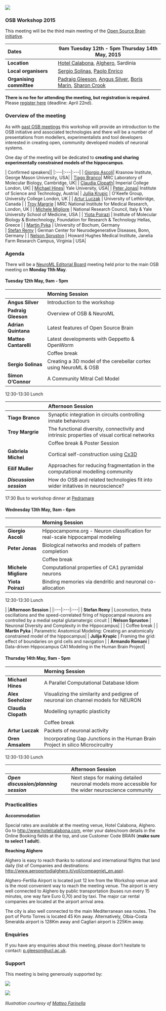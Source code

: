 ![](https://raw.githubusercontent.com/OpenSourceBrain/OSB_Documentation/master/resources/images/osb2015.png)

### OSB Workshop 2015

This meeting will be the third main meeting of the [Open Source Brain initiative](http://www.opensourcebrain.org).


| Dates | **9am Tuesday 12th - 5pm Thursday 14th May, 2015** |
| :------|-------|
| **Location** | [Hotel Calabona](http://www.hotelcalabona.com/), [Alghero](http://www.alghero-turismo.it/en/), Sardinia |
| **Local organisers** | [Sergio Solinas](/users/23), [Paolo Enrico](/users/510) |
| **Organising committee** | [Padraig Gleeson](/users/4), [Angus Silver](/users/6), [Boris Marin](/users/67), [Sharon Crook](/users/8) |

**There is no fee for attending the meeting, but registration is required**. Please [register here](https://docs.google.com/forms/d/1eklsg3r6lK8vMP9DkX1HhGoTMzkX9Fk2Yi6IMNnj_Pc/viewform?usp=send_form) (deadline: April 22nd).

### Overview of the meeting

As with [past OSB meetings](http://www.opensourcebrain.org/docs#Meetings) this workshop will provide an introduction to the OSB initiative and associated technologies and there will be a number of presentations from modellers, experimentalists and tool developers interested in creating open, community developed models of neuronal systems.  

One day of the meeting will be dedicated to **creating and sharing experimentally constrained models of the hippocampus**.


| Confirmed speakers||
|:---|:---|:---|
| [Giorgio Ascoli](http://krasnow1.gmu.edu/cn3/ascoli/)| Krasnow Institute, George Mason University, USA| 
| [Tiago Branco](http://www2.mrc-lmb.cam.ac.uk/group-leaders/a-to-g/tiago-branco)|  MRC Laboratory of Molecular Biology, Cambridge, UK| 
| [Claudia Clopath](http://www.bg.ic.ac.uk/research/c.clopath/)| Imperial College London, UK| 
| [Michael Hines](http://www.neuron.yale.edu/neuron)| Yale University, USA| 
| [Peter Jonas](http://ist.ac.at/research/research-groups/jonas-group/)| Institute of Science and Technology, Austria|
| [Julija Krupic](https://www.ucl.ac.uk/cdb/research/okeefe) | O'Keefe Group, University College London, UK | 
| [Artur Luczak](http://lethbridgebraindynamics.com/artur_luczak) | University of Lethbridge, Canada | 
| [Troy Margrie](http://www.nimr.mrc.ac.uk/research/troy-margrie/) |  MRC National Institute for Medical Research, London, UK | 
| [Michele Migliore](http://www.pa.ibf.cnr.it/personale/migliore/index.html) | National Research Council, Italy & Yale University School of Medicine, USA | 
| [Yiota Poirazi](http://dendrites.gr) | Institute of Molecular Biology & Biotechnology, Foundation for Research & Technology Hellas, Greece | 
| [Martin Pyka](http://cns.mrg1.rub.de/index.php/people/128-martin-pyka) | University of Bochum, Germany<br/>
| [Stefan Remy](http://www.dzne.de/en/sites/bonn/research-groups/remy.html) | German Center for Neurodegenerative Diseases, Bonn, Germany | 
| [Nelson Spruston](http://janelia.org/people/administration/nelson-spruston) | Howard Hughes Medical Institute, Janelia Farm Research Campus, Virginia |  USA| 

### Agenda

There will be a [NeuroML Editorial Board](http://www.neuroml.org/editors.php) meeting held prior to the main OSB meeting on **Monday 11th May**. 


#### Tuesday 12th May, 9am - 5pm

| |**Morning Session** |
|:---|:---|
| **Angus Silver** 	 | 	Introduction to the workshop | <!--15mins-->
| **Padraig Gleeson**  | 	Overview of OSB & NeuroML 	 | <!--30mins-->
| **Adrian Quintana**  | 	Latest features of Open Source Brain | <!--30mins-->
| **Matteo Cantarelli**  | 	Latest developments with Geppetto & OpenWorm |  <!--30mins-->
| | Coffee break | <!--15mins-->
| **Sergio Solinas** 	| Creating a 3D model of the cerebellar cortex using NeuroML & OSB | <!--30mins-->
| **Simon O’Connor**	| A Community Mitral Cell Model|  <!--30mins-->

12:30-13:30  Lunch

| |**Afternoon Session** | 
|:---|:---|
| **Tiago Branco**		| Synaptic integration in circuits controlling innate behaviours| <!--45+~5mins-->		
| **Troy Margrie**	| 	The functional diversity, connectivity and intrinsic properties of visual cortical networks | <!--45+~5mins-->
| | Coffee break & Poster Session | <!--30mins-->
| **Gabriela Michel** | Cortical self-construction using [Cx3D](https://www.ini.uzh.ch/~amw/seco/cx3d/) | <!-- 10 mins-->
| **Eilif Muller**	| 	Approaches for reducing fragmentation in the computational modelling community|  <!--45+~5mins-->
| **_Discussion session_**	| 	How do OSB and related technologies fit into wider initatives in neuroscience? |  <!-- 30mins-->

17:30 Bus to workshop dinner at [Pedramare](http://www.pedramare.com/)

#### Wednesday 13th May, 9am - 6pm

| |**Morning Session** | 
|:---|:---|
| **Giorgio Ascoli**	| 	Hippocampome.org - Neuron classification for real-scale hippocampal modeling | <!--45+~5mins-->
| **Peter Jonas**	| 	Biological networks and models of pattern completion  | <!--45+~5mins-->
| | Coffee break | <!--15mins-->
| **Michele Migliore** | 	Computational properties of CA1 pyramidal neurons| <!--45+~5mins-->
| **Yiota Poirazi**	| 	Binding memories via dendritic and neuronal co-allocation| <!--45+~5mins-->

12:30-13:30  Lunch

| |**Afternoon Session** | 
|:---|:---|:---|
| **Stefan Remy**	 | 	Locomotion, theta oscillations and the speed-correlated firing of hippocampal neurons are controlled by a medial septal glutamatergic circuit |  <!--45+~5mins-->
| **Nelson Spruston**	|  Neuronal Diversity and Complexity in the Hippocampus|  <!--45+~5mins-->
| | Coffee break | <!--15mins-->
| **Martin Pyka**	| 	Parametric Anatomical Modeling: Creating an anatomically constrained model of the hippocampus|  <!--45+~5mins-->
| **Julija Krupic**	| 	Framing the grid: effect of boundaries on grid cells and navigation | <!--45+~5mins-->
| **Armando Romani** | 	Data-driven Hippocampus CA1 Modeling in the Human Brain Project|  <!--45+~5mins-->


#### Thursday 14th May, 9am - 5pm

| |**Morning Session** | 
|:---|:---|
| **Michael Hines**	| 	A Parallel Computational Database Idiom|   <!--45+~5mins-->
| **Alex Seeholzer** | 	Visualizing the similarity and pedigree of neuronal ion channel models for NEURON|   <!--45+~5mins-->
| **Claudia Clopath**	| Modelling synaptic plasticity|   <!--45+~5mins-->
| | Coffee break | <!--15mins-->
| **Artur Luczak**	| 	Packets of neuronal activity |   <!--45+~5mins-->
| **Oren Amsalem** | 	Incorporating Gap Junctions in the Human Brain Project in silico Microcircuitry |   <!--30mins-->


12:30-13:30  Lunch

| |**Afternoon Session** | 
|:---|:---|
| **_Open discussion/planning session_**	| 	Next steps for making detailed neuronal models more accessible for the wider neuroscience community |




### Practicalities 

**Accommodation**

Special rates are available at the meeting venue, Hotel Calabona, Alghero. Go to http://www.hotelcalabona.com, enter your dates/room details in the Online Booking fields at the top, and use Customer Code BRAIN (**make sure to select 1 adult**). 

**Reaching Alghero**

Alghero is easy to reach thanks to national and international flights that land daily (list of Companies and destinations: http://www.aeroportodialghero.it/voli/compagnie\_en.asp).

Alghero-Fertilia Airport is located just 12 km from the Workshop venue and is the most convenient way to reach the meeting venue. The airport is very well connected to Alghero by public transportation (buses run every 15 minutes, one way fare Euro 0,70) and by taxi. The major car rental companies are located at the airport arrival area.

The city is also well connected to the main Mediterranean sea routes. The port of Porto Torres is located 45 Km away. Alternatively, Olbia-Costa Smeralda airport is 128Km away and Cagliari airport is 225Km away.

### Enquiries

If you have any enquiries about this meeting, please don’t hesitate to contact: p.gleeson@ucl.ac.uk.

### Support

This meeting is being generously supported by:

![](http://www.opensourcebrain.org/images/wellcomelogo.png) 

![](http://www.neuroml.org/images/nih.png)
&nbsp;

*Illustration courtesy of [Matteo Farinella](https://matteofarinella.wordpress.com) &nbsp;*
